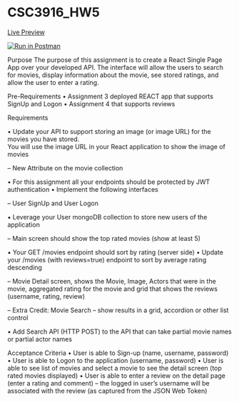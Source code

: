 # CSC3916_HW5

[Live Preview](https://ayanhw5-react-frontend.herokuapp.com/)


[![Run in Postman](https://run.pstmn.io/button.svg)](https://app.getpostman.com/run-collection/b7c844df9df0bfc8b39c?action=collection%2Fimport)


Purpose 
The purpose of this assignment is to create a React Single Page App over your developed API. The interface will allow the users to search for movies, display information about the movie, see stored ratings, and allow the user to enter a rating. 

Pre-Requirements 
• Assignment 3 deployed REACT app that supports SignUp and Logon 
• Assignment 4 that supports reviews 

Requirements 

• Update your API to support storing an image (or image URL) for the movies you have stored.  
You will use the image URL in your React application to show the image of movies 

– New Attribute on the movie collection 

• For this assignment all your endpoints should be protected by JWT authentication 
• Implement the following interfaces 

– User SignUp and User Logon 

▪ Leverage your User mongoDB collection to store new users of the application 

– Main screen should show the top rated movies (show at least 5) 

▪ Your GET /movies endpoint should sort by rating (server side) 
• Update  your  /movies  (with  reviews=true)  endpoint  to  sort  by average rating descending 

– Movie  Detail  screen,  shows  the  Movie,  Image,  Actors  that  were  in  the  movie, aggregated rating for the movie and grid that shows the reviews (username, rating, review) 

– Extra Credit: Movie Search – show results in a grid, accordion or other list control 

▪ Add Search API (HTTP POST) to the API that can take partial movie names or partial actor names 

Acceptance Criteria 
• User is able to Sign-up (name, username, password) 
• User is able to Logon to the application (username, password) 
• User is able to see list of movies and select a movie to see the detail screen (top rated movies displayed) 
• User is able to enter a review on the detail page (enter a rating and comment) – the logged in user’s username will be associated with the review (as captured from the JSON Web Token) 
